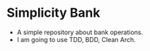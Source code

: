# Simplicity Bank

- A simple repository about bank operations.
- I am going to use TDD, BDD, Clean Arch.
